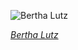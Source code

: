 
![Bertha Lutz](https://upload.wikimedia.org/wikipedia/commons/thumb/2/28/Bertha_Lutz_1925.jpg/450px-Bertha_Lutz_1925.jpg)

*[Bertha Lutz](https://wikipedia.org/wiki/File:Bertha_Lutz_1925.jpg)*
